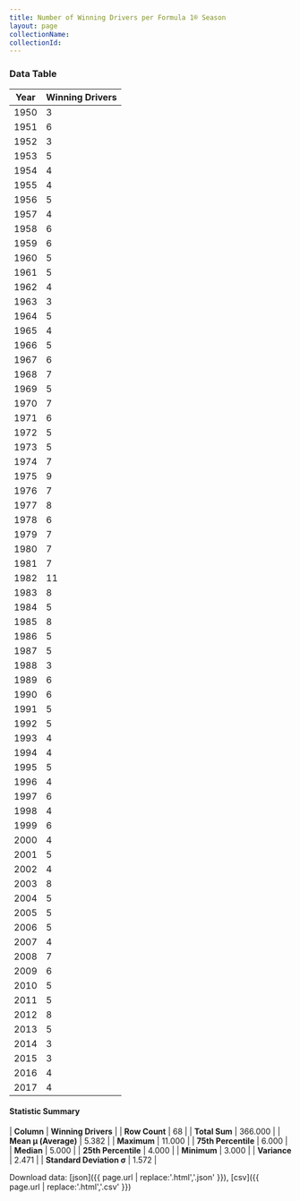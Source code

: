 ```yaml
---
title: Number of Winning Drivers per Formula 1® Season
layout: page
collectionName: 
collectionId: 
---
```




<canvas id="chart" width="400" height="180"></canvas>
<script>
var data = {
    "datasets": [
        {
            "backgroundColor": [
                "#9C8E8D",
                "#9C8E8D",
                "#9C8E8D",
                "#9C8E8D",
                "#9C8E8D",
                "#9C8E8D",
                "#9C8E8D",
                "#9C8E8D",
                "#9C8E8D",
                "#9C8E8D",
                "#9C8E8D",
                "#9C8E8D",
                "#9C8E8D",
                "#9C8E8D",
                "#9C8E8D",
                "#9C8E8D",
                "#9C8E8D",
                "#9C8E8D",
                "#9C8E8D",
                "#9C8E8D",
                "#9C8E8D",
                "#9C8E8D",
                "#9C8E8D",
                "#9C8E8D",
                "#9C8E8D",
                "#9C8E8D",
                "#9C8E8D",
                "#9C8E8D",
                "#9C8E8D",
                "#9C8E8D",
                "#9C8E8D",
                "#9C8E8D",
                "#9C8E8D",
                "#9C8E8D",
                "#9C8E8D",
                "#9C8E8D",
                "#9C8E8D",
                "#9C8E8D",
                "#9C8E8D",
                "#9C8E8D",
                "#9C8E8D",
                "#9C8E8D",
                "#9C8E8D",
                "#9C8E8D",
                "#9C8E8D",
                "#9C8E8D",
                "#9C8E8D",
                "#9C8E8D",
                "#9C8E8D",
                "#9C8E8D",
                "#9C8E8D",
                "#9C8E8D",
                "#9C8E8D",
                "#9C8E8D",
                "#9C8E8D",
                "#9C8E8D",
                "#9C8E8D",
                "#9C8E8D",
                "#9C8E8D",
                "#9C8E8D",
                "#9C8E8D",
                "#9C8E8D",
                "#9C8E8D",
                "#9C8E8D",
                "#9C8E8D",
                "#9C8E8D",
                "#9C8E8D",
                "#9C8E8D"
            ],
            "borderColor": [
                "#1D181E",
                "#1D181E",
                "#1D181E",
                "#1D181E",
                "#1D181E",
                "#1D181E",
                "#1D181E",
                "#1D181E",
                "#1D181E",
                "#1D181E",
                "#1D181E",
                "#1D181E",
                "#1D181E",
                "#1D181E",
                "#1D181E",
                "#1D181E",
                "#1D181E",
                "#1D181E",
                "#1D181E",
                "#1D181E",
                "#1D181E",
                "#1D181E",
                "#1D181E",
                "#1D181E",
                "#1D181E",
                "#1D181E",
                "#1D181E",
                "#1D181E",
                "#1D181E",
                "#1D181E",
                "#1D181E",
                "#1D181E",
                "#1D181E",
                "#1D181E",
                "#1D181E",
                "#1D181E",
                "#1D181E",
                "#1D181E",
                "#1D181E",
                "#1D181E",
                "#1D181E",
                "#1D181E",
                "#1D181E",
                "#1D181E",
                "#1D181E",
                "#1D181E",
                "#1D181E",
                "#1D181E",
                "#1D181E",
                "#1D181E",
                "#1D181E",
                "#1D181E",
                "#1D181E",
                "#1D181E",
                "#1D181E",
                "#1D181E",
                "#1D181E",
                "#1D181E",
                "#1D181E",
                "#1D181E",
                "#1D181E",
                "#1D181E",
                "#1D181E",
                "#1D181E",
                "#1D181E",
                "#1D181E",
                "#1D181E",
                "#1D181E"
            ],
            "borderWidth": 1,
            "data": [
                3.0,
                6.0,
                3.0,
                5.0,
                4.0,
                4.0,
                5.0,
                4.0,
                6.0,
                6.0,
                5.0,
                5.0,
                4.0,
                3.0,
                5.0,
                4.0,
                5.0,
                6.0,
                7.0,
                5.0,
                7.0,
                6.0,
                5.0,
                5.0,
                7.0,
                9.0,
                7.0,
                8.0,
                6.0,
                7.0,
                7.0,
                7.0,
                11.0,
                8.0,
                5.0,
                8.0,
                5.0,
                5.0,
                3.0,
                6.0,
                6.0,
                5.0,
                5.0,
                4.0,
                4.0,
                5.0,
                4.0,
                6.0,
                4.0,
                6.0,
                4.0,
                5.0,
                4.0,
                8.0,
                5.0,
                5.0,
                5.0,
                4.0,
                7.0,
                6.0,
                5.0,
                5.0,
                8.0,
                5.0,
                3.0,
                3.0,
                4.0,
                4.0
            ],
            "label": "Winning Drivers"
        }
    ],
    "labels": [
        "1950",
        "1951",
        "1952",
        "1953",
        "1954",
        "1955",
        "1956",
        "1957",
        "1958",
        "1959",
        "1960",
        "1961",
        "1962",
        "1963",
        "1964",
        "1965",
        "1966",
        "1967",
        "1968",
        "1969",
        "1970",
        "1971",
        "1972",
        "1973",
        "1974",
        "1975",
        "1976",
        "1977",
        "1978",
        "1979",
        "1980",
        "1981",
        "1982",
        "1983",
        "1984",
        "1985",
        "1986",
        "1987",
        "1988",
        "1989",
        "1990",
        "1991",
        "1992",
        "1993",
        "1994",
        "1995",
        "1996",
        "1997",
        "1998",
        "1999",
        "2000",
        "2001",
        "2002",
        "2003",
        "2004",
        "2005",
        "2006",
        "2007",
        "2008",
        "2009",
        "2010",
        "2011",
        "2012",
        "2013",
        "2014",
        "2015",
        "2016",
        "2017"
    ]
};
var options = {
  legend: {
    display: false
  },
  scales: {
    xAxes: [{
      ticks: {
        beginAtZero: true,
        maxRotation: 180,
        display: window.innerWidth > 800
      }
    }],
    yAxes: [{
      ticks: {
        beginAtZero: true
      }
    }]
  },
  onResize: function(chart, size) {
    chart.options.scales.xAxes[0].ticks.display = size.width > 800;
  }
};
var chart = new Chart("chart", {
    data: data,
    type: 'bar',
    options: options
});
</script>



### Data Table

| Year | Winning Drivers |
|--|--|
| 1950 | 3 |
| 1951 | 6 |
| 1952 | 3 |
| 1953 | 5 |
| 1954 | 4 |
| 1955 | 4 |
| 1956 | 5 |
| 1957 | 4 |
| 1958 | 6 |
| 1959 | 6 |
| 1960 | 5 |
| 1961 | 5 |
| 1962 | 4 |
| 1963 | 3 |
| 1964 | 5 |
| 1965 | 4 |
| 1966 | 5 |
| 1967 | 6 |
| 1968 | 7 |
| 1969 | 5 |
| 1970 | 7 |
| 1971 | 6 |
| 1972 | 5 |
| 1973 | 5 |
| 1974 | 7 |
| 1975 | 9 |
| 1976 | 7 |
| 1977 | 8 |
| 1978 | 6 |
| 1979 | 7 |
| 1980 | 7 |
| 1981 | 7 |
| 1982 | 11 |
| 1983 | 8 |
| 1984 | 5 |
| 1985 | 8 |
| 1986 | 5 |
| 1987 | 5 |
| 1988 | 3 |
| 1989 | 6 |
| 1990 | 6 |
| 1991 | 5 |
| 1992 | 5 |
| 1993 | 4 |
| 1994 | 4 |
| 1995 | 5 |
| 1996 | 4 |
| 1997 | 6 |
| 1998 | 4 |
| 1999 | 6 |
| 2000 | 4 |
| 2001 | 5 |
| 2002 | 4 |
| 2003 | 8 |
| 2004 | 5 |
| 2005 | 5 |
| 2006 | 5 |
| 2007 | 4 |
| 2008 | 7 |
| 2009 | 6 |
| 2010 | 5 |
| 2011 | 5 |
| 2012 | 8 |
| 2013 | 5 |
| 2014 | 3 |
| 2015 | 3 |
| 2016 | 4 |
| 2017 | 4 |

#### Statistic Summary

| **Column** | **Winning Drivers** |
| **Row Count** | 68 |
| **Total Sum** | 366.000 |
| **Mean μ (Average)** | 5.382 |
| **Maximum** | 11.000 |
| **75th Percentile** | 6.000 |
| **Median** | 5.000 |
| **25th Percentile** | 4.000 |
| **Minimum** | 3.000 |
| **Variance** | 2.471 |
| **Standard Deviation σ** | 1.572 |

Download data: [json]({{ page.url | replace:'.html','.json' }}), [csv]({{ page.url | replace:'.html','.csv' }})
